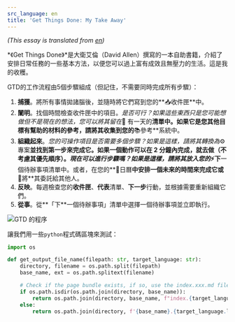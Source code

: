 ```yaml
---
src_language: en
title: 'Get Things Done: My Take Away'
---
```


*(This essay is translated from [en](example.en.md "Original Essay Link"))*

*《Get Things Done》*是大衛艾倫（David Allen）撰寫的一本自助書籍，介紹了安排日常任務的一些基本方法，以便您可以過上富有成效且無壓力的生活。這是我的收穫。

 GTD的工作流程由5個步驟組成（但記住，不需要同時完成所有步驟）：

1. **捕獲**。將所有事情拋諸腦後，並隨時將它們寫到您的**📥收件匣**中。
2. **闡明**。找個時間檢查收件匣中的項目。*是否可行？*如果這些東西只是您可能想做但不是現在的想法，您可以將其留在**🔮 有一天的**清單中。如果它是您其他目標有幫助的材料的參考，請將其收集到您的**📚參考**系統中。
3. **組織起來**。*您的可操作項目是否需要多個步驟？*如果是這樣，請將其轉換為**⚙️專案**並找到第一步來完成它。如果一個動作可以在 2 分鐘內完成，就去做（不考慮其優先順序）。*現在可以進行步驟嗎？*如果是這樣，請將其放入您的**⚡️下**一個待辦事項清單中。或者，在您的**📅日曆**中安排一個未來的時間來完成它或**🤝將**其委託給其他人。
4. **反映**。每週檢查您的**收件匣**、**代表**清單、**下一步**行動，並根據需要重新組織它們。
5. **從事**。從**「下**一個待辦事項」清單中選擇一個待辦事項並立即執行。

![GTD 的程序](https://assets.website-files.com/608aecd1e643ecaa961a7a67/634cd40129d4e1311a6c292a_GTD%2001.png)

讓我們用一些`python`程式碼區塊來測試：

 
```python
import os

def get_output_file_name(filepath: str, target_language: str):
    directory, filename = os.path.split(filepath)
    base_name, ext = os.path.splitext(filename)

    # Check if the page bundle exists, if so, use the index.xxx.md file
    if os.path.isdir(os.path.join(directory, base_name)):
        return os.path.join(directory, base_name, f"index.{target_language.lower()}{ext}")
    else:
        return os.path.join(directory, f'{base_name}.{target_language.lower()}{ext}')

```